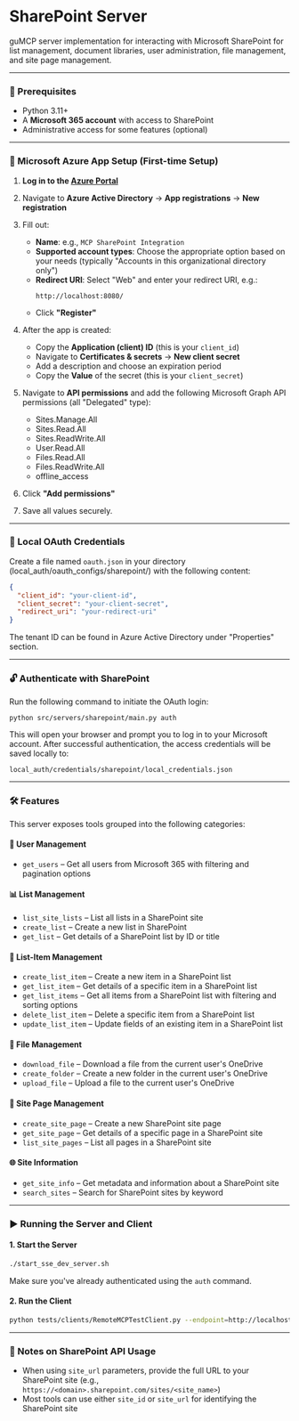 # SharePoint Server

guMCP server implementation for interacting with Microsoft SharePoint for list management, document libraries, user administration, file management, and site page management.

---

### 🚀 Prerequisites

- Python 3.11+
- A **Microsoft 365 account** with access to SharePoint
- Administrative access for some features (optional)

---

### 🔐 Microsoft Azure App Setup (First-time Setup)

1. **Log in to the [Azure Portal](https://portal.azure.com/)**
2. Navigate to **Azure Active Directory** → **App registrations** → **New registration**
3. Fill out:
   - **Name**: e.g., `MCP SharePoint Integration`
   - **Supported account types**: Choose the appropriate option based on your needs (typically "Accounts in this organizational directory only")
   - **Redirect URI**: Select "Web" and enter your redirect URI, e.g.:
     ```
     http://localhost:8080/
     ```
   - Click **"Register"**

4. After the app is created:
   - Copy the **Application (client) ID** (this is your `client_id`)
   - Navigate to **Certificates & secrets** → **New client secret**
   - Add a description and choose an expiration period
   - Copy the **Value** of the secret (this is your `client_secret`)

5. Navigate to **API permissions** and add the following Microsoft Graph API permissions (all "Delegated" type):
   - Sites.Manage.All
   - Sites.Read.All
   - Sites.ReadWrite.All
   - User.Read.All
   - Files.Read.All
   - Files.ReadWrite.All
   - offline_access

6. Click **"Add permissions"**
7. Save all values securely.

---

### 📄 Local OAuth Credentials

Create a file named `oauth.json` in your directory (local_auth/oauth_configs/sharepoint/) with the following content:

```json
{
  "client_id": "your-client-id",
  "client_secret": "your-client-secret",
  "redirect_uri": "your-redirect-uri"
}
```

The tenant ID can be found in Azure Active Directory under "Properties" section.

---

### 🔓 Authenticate with SharePoint

Run the following command to initiate the OAuth login:

```bash
python src/servers/sharepoint/main.py auth
```

This will open your browser and prompt you to log in to your Microsoft account. After successful authentication, the access credentials will be saved locally to:

```
local_auth/credentials/sharepoint/local_credentials.json
```

---

### 🛠 Features

This server exposes tools grouped into the following categories:

#### 👥 User Management
- `get_users` – Get all users from Microsoft 365 with filtering and pagination options

#### 📊 List Management
- `list_site_lists` – List all lists in a SharePoint site
- `create_list` – Create a new list in SharePoint
- `get_list` – Get details of a SharePoint list by ID or title

#### 📝 List-Item Management
- `create_list_item` – Create a new item in a SharePoint list
- `get_list_item` – Get details of a specific item in a SharePoint list
- `get_list_items` – Get all items from a SharePoint list with filtering and sorting options
- `delete_list_item` – Delete a specific item from a SharePoint list
- `update_list_item` – Update fields of an existing item in a SharePoint list

#### 📁 File Management
- `download_file` – Download a file from the current user's OneDrive
- `create_folder` – Create a new folder in the current user's OneDrive
- `upload_file` – Upload a file to the current user's OneDrive

#### 📰 Site Page Management
- `create_site_page` – Create a new SharePoint site page
- `get_site_page` – Get details of a specific page in a SharePoint site
- `list_site_pages` – List all pages in a SharePoint site

#### 🌐 Site Information
- `get_site_info` – Get metadata and information about a SharePoint site
- `search_sites` – Search for SharePoint sites by keyword

---

### ▶️ Running the Server and Client

#### 1. Start the Server

```bash
./start_sse_dev_server.sh
```

Make sure you've already authenticated using the `auth` command.

#### 2. Run the Client

```bash
python tests/clients/RemoteMCPTestClient.py --endpoint=http://localhost:8000/sharepoint/local
```

---

### 📌 Notes on SharePoint API Usage

- When using `site_url` parameters, provide the full URL to your SharePoint site (e.g., `https://<domain>.sharepoint.com/sites/<site_name>`)
- Most tools can use either `site_id` or `site_url` for identifying the SharePoint site